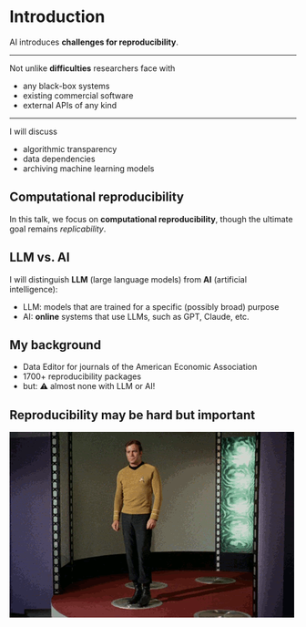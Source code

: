 
# Introduction

AI introduces **challenges for reproducibility**.

---

Not unlike **difficulties** researchers face with

- any black-box systems
- existing commercial software
- external APIs of any kind

---

I will discuss 

- algorithmic transparency
- data dependencies
- archiving machine learning models

## Computational reproducibility

In this talk, we focus on **computational reproducibility**, though the ultimate goal remains *replicability*. 

## LLM vs. AI

I will distinguish **LLM** (large language models) from **AI** (artificial intelligence):

- LLM: models that are trained for a specific (possibly broad) purpose
- AI: **online** systems that use LLMs, such as GPT, Claude, etc.

## My background

- Data Editor for journals of the American Economic Association
- 1700+ reproducibility packages
- but: ⚠️ almost none with LLM or AI!

## Reproducibility may be hard but important

![](images/star-trek-beam.gif)

